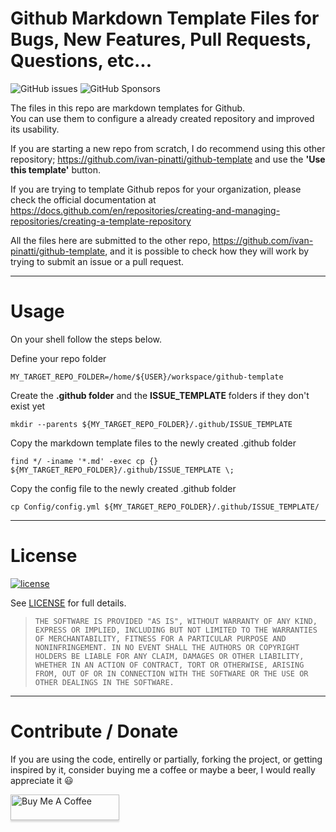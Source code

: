 # Github Markdown Template Files for Bugs, New Features, Pull Requests, Questions, etc...

![GitHub issues](https://img.shields.io/github/issues-raw/ivan-pinatti/github-templates?logo=Github&style=for-the-badge)
![GitHub Sponsors](https://img.shields.io/github/sponsors/ivan-pinatti?logo=Github&style=for-the-badge)

The files in this repo are markdown templates for Github.\
You can use them to configure a already created repository and improved its usability.

If you are starting a new repo from scratch, I do recommend using this other repository; https://github.com/ivan-pinatti/github-template and use the __'Use this template'__ button.

If you are trying to template Github repos for your organization, please check the official documentation at https://docs.github.com/en/repositories/creating-and-managing-repositories/creating-a-template-repository

All the files here are submitted to the other repo, https://github.com/ivan-pinatti/github-template, and it is possible to check how they will work by trying to submit an issue or a pull request.

---
# Usage

On your shell follow the steps below.

Define your repo folder
```shell
MY_TARGET_REPO_FOLDER=/home/${USER}/workspace/github-template
```

Create the **.github folder** and the **ISSUE_TEMPLATE** folders if they don't exist yet
```shell
mkdir --parents ${MY_TARGET_REPO_FOLDER}/.github/ISSUE_TEMPLATE
```

Copy the markdown template files to the newly created .github folder
```shell
find */ -iname '*.md' -exec cp {} ${MY_TARGET_REPO_FOLDER}/.github/ISSUE_TEMPLATE \;
```

Copy the config file to the newly created .github folder
```shell
cp Config/config.yml ${MY_TARGET_REPO_FOLDER}/.github/ISSUE_TEMPLATE/
```

---
# License
[![license](https://img.shields.io/github/license/ivan-pinatti/docker-torrent-box?style=plastic)](https://github.com/ivan-pinatti/docker-torrent-box/blob/master/LICENSE)

See [LICENSE](LICENSE) for full details.

> ```THE SOFTWARE IS PROVIDED "AS IS", WITHOUT WARRANTY OF ANY KIND, EXPRESS OR IMPLIED, INCLUDING BUT NOT LIMITED TO THE WARRANTIES OF MERCHANTABILITY, FITNESS FOR A PARTICULAR PURPOSE AND NONINFRINGEMENT. IN NO EVENT SHALL THE AUTHORS OR COPYRIGHT HOLDERS BE LIABLE FOR ANY CLAIM, DAMAGES OR OTHER LIABILITY, WHETHER IN AN ACTION OF CONTRACT, TORT OR OTHERWISE, ARISING FROM, OUT OF OR IN CONNECTION WITH THE SOFTWARE OR THE USE OR OTHER DEALINGS IN THE SOFTWARE.```

---
# Contribute / Donate
If you are using the code, entirelly or partially, forking the project, or getting inspired by it, consider buying me a coffee or maybe a beer, I would really appreciate it :smiley:

<a href="https://www.buymeacoffee.com/ivan.pinatti" target="_blank"><img src="https://www.buymeacoffee.com/assets/img/custom_images/orange_img.png" alt="Buy Me A Coffee" style="height: 41px !important;width: 174px !important;box-shadow: 0px 3px 2px 0px rgba(190, 190, 190, 0.5) !important;-webkit-box-shadow: 0px 3px 2px 0px rgba(190, 190, 190, 0.5) !important;" ></a>

